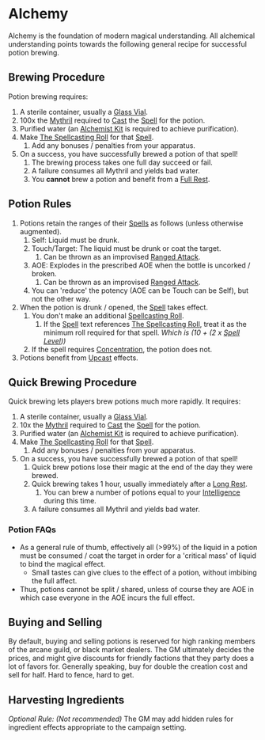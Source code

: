 # Alchemy

Alchemy is the foundation of modern magical understanding. All alchemical understanding points towards the following general recipe for successful potion brewing.

## Brewing Procedure

Potion brewing requires:

1. A sterile container, usually a [Glass Vial](../../Items/Individual%20Item%20Cards/Gear/10%20Coins/Glass%20Vial.md).
2. 100x the [Mythril](../Mythril.md) required to [Cast](../Spellcasting.md) the [Spell](../Spells.md) for the potion.
3. Purified water (an [Alchemist Kit](../../Items/Individual%20Item%20Cards/Gear/50%20Coins/Alchemist%20Kit.md) is required to achieve purification).
4. Make [The Spellcasting Roll](../Spellcasting.md#The%20Spellcasting%20Roll) for that [Spell](../Spells.md).
	1. Add any bonuses / penalties from your apparatus.
5. On a success, you have successfully brewed a potion of that spell!
	1. The brewing process takes one full day succeed or fail.
	2. A failure consumes all Mythril and yields bad water.
	3. You **cannot** brew a potion and benefit from a [Full Rest](../../Game%20Procedures/Resting.md#Full%20Rest).

## Potion Rules

1. Potions retain the ranges of their [Spells](../Spells.md) as follows (unless otherwise augmented).
	1. Self: Liquid must be drunk.
	2. Touch/Target: The liquid must be drunk or coat the target.
		1. Can be thrown as an improvised [Ranged Attack](../../Game%20Procedures/Ranged%20Attack.md).
	3. AOE: Explodes in the prescribed AOE when the bottle is uncorked / broken.
		1. Can be thrown as an improvised [Ranged Attack](../../Game%20Procedures/Ranged%20Attack.md).
	4. You can 'reduce' the potency (AOE can be Touch can be Self), but not the other way.
2. When the potion is drunk / opened, the [Spell](../Spells.md) takes effect.
	1. You don't make an additional [Spellcasting Roll](../Spellcasting.md#The%20Spellcasting%20Roll).
		1. If the [Spell](../Spells.md) text references [The Spellcasting Roll](../Spellcasting.md#The%20Spellcasting%20Roll), treat it as the minimum roll required for that spell. *Which is (10 + (2 x [Spell Level](../Spell%20Level.md)))*
	2. If the spell requires [Concentration](../Concentration.md), the potion does not.
3. Potions benefit from [Upcast](../Spellcasting.md#Upcast) effects.

## Quick Brewing Procedure

Quick brewing lets players brew potions much more rapidly. It requires:

1. A sterile container, usually a [Glass Vial](../../Items/Individual%20Item%20Cards/Gear/10%20Coins/Glass%20Vial.md).
2. 10x the [Mythril](../Mythril.md) required to [Cast](../Spellcasting.md) the [Spell](../Spells.md) for the potion.
3. Purified water (an [Alchemist Kit](../../Items/Individual%20Item%20Cards/Gear/50%20Coins/Alchemist%20Kit.md) is required to achieve purification).
4. Make [The Spellcasting Roll](../Spellcasting.md#The%20Spellcasting%20Roll) for that [Spell](../Spells.md).
	1. Add any bonuses / penalties from your apparatus.
5. On a success, you have successfully brewed a potion of that spell!
	1. Quick brew potions lose their magic at the end of the day they were brewed.
	2. Quick brewing takes 1 hour, usually immediately after a [Long Rest](../../Game%20Procedures/Resting.md#Long%20Rest).
		1. You can brew a number of potions equal to your [Intelligence](../../Player%20Characters/Chosen%20Statistics/Intelligence.md) during this time.
	3. A failure consumes all Mythril and yields bad water.

### Potion FAQs

- As a general rule of thumb, effectively all (>99%) of the liquid in a potion must be consumed / coat the target in order for a 'critical mass' of liquid to bind the magical effect.
	- Small tastes can give clues to the effect of a potion, without imbibing the full affect.
- Thus, potions cannot be split / shared, unless of course they are AOE in which case everyone in the AOE incurs the full effect.

## Buying and Selling

By default, buying and selling potions is reserved for high ranking members of the arcane guild, or black market dealers. The GM ultimately decides the prices, and might give discounts for friendly factions that they party does a lot of favors for. Generally speaking, buy for double the creation cost and sell for half. Hard to fence, hard to get.

## Harvesting Ingredients

*Optional Rule: (Not recommended)*
The GM may add hidden rules for ingredient effects appropriate to the campaign setting.
